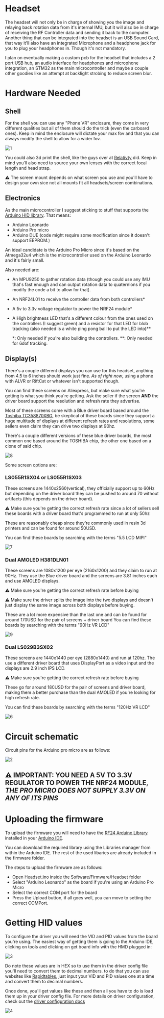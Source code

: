 # Headset
The headset will not only be in charge of showing you the image and relaying back rotation data from it's internal IMU, but it will also be in charge of receiving the RF Controller data and sending it back to the computer. Another thing that can be integrated into the headset is an USB Sound Card, that way it'll also have an integrated Microphone and a headphone jack for you to plug your headphones in. Though it's not mandatory.

I plan on eventually making a custom pcb for the headset that includes a 2 port USB hub, an audio interface for headphones and microphone integration, an STM32 as the main microcontroller and maybe a couple other goodies like an attempt at backlight strobing to reduce screen blur.

# Hardware Needed

## Shell
For the shell you can use any "Phone VR" enclosure, they come in very different qualities but all of them should do the trick (even the carboard ones). Keep in mind the enclosure will dictate your max fov and that you can always modify the shell to allow for a wider fov.

![1](img/Headset/1.png)

You could also 3d print the shell, like the guys over at [Relativty](https://github.com/relativty/Relativty#building-the-mechanical-parts) did. Keep in mind you'll also need to source your own lenses with the correct focal length and head strap.

⚠️ The screen mount depends on what screen you use and you'll have to design your own sice not all mounts fit all headsets/screen combinations.

## Electronics

As the main microcontroller I suggest sticking to stuff that supports the [Arduino HID library](https://www.arduino.cc/en/Reference/HID). That means:

* Arduino Leonardo
* Arduino Pro micro
* Arduino DUE (code might require some modification since it doesn't support EEPROM.)

An ideal candidate is the Arduino Pro Micro since it's based on the Atmega32u4 which is the microcontroller used on the Arduino Leonardo and it's fairly small.

Also needed are:
* An MPU9250 to gather rotation data (though you could use any IMU that's fast enough and can output rotation data to quaternions if you modify the code a bit to allow for that).

* An NRF24L01 to receive the controller data from both controllers*

* A 5v to 3.3v voltage regulator to power the NRF24 module*

* A High brightness LED that's a different colour from the ones used on the controllers (I suggest green) and a resistor for that LED for blob tracking (also needed is a white ping pong ball to put the LED into)**

    *: Only needed if you're also building the controllers.
    **: Only needed for 6dof tracking.

## Display(s)

There's a couple different displays you can use for this headset, anything from 4.5 to 6 inches should work just fine.
*As of right now*, using a phone with ALVR or RiftCat or whatever isn't supported though.

You can find these screens on Aliexpress, but make sure what you're getting is what you think you're getting. Ask the seller if the screen **AND** the driver board support the resolution and refresh rate they advertise.

Most of these screens come with a Blue driver board based around the [Toshiba TC358870XBG](https://toshiba.semicon-storage.com/ap-en/semiconductor/product/interface-bridge-ics-for-mobile-peripheral-devices/hdmir-interface-bridge-ics/detail.TC358870XBG.html), be skeptical of these boards since they support a huge multitude of displays at different refresh rates and resolutions, some sellers even claim they can drive two displays at 90hz.

There's a couple different versions of these blue driver boards, the most common one based around the TOSHIBA chip, the other one based on a clone of said chip.

![8](img/Headset/8.png)

Some screen options are:

### LS055R1SX04 or LS055R1SX03
These screens are 1440x2560(vertical), they officially support up to 60Hz but depending on the driver board they can be pushed to around 70 without artifacts (this depends on the driver board).

⚠️ Make sure you're getting the correct refresh rate since a lot of sellers sell these boards with a driver board that's programmed to run at only 50hz

These are reasonably cheap since they're commonly used in resin 3d printers and can be found for around 50USD.

You can find these boards by searching with the terms "5.5 LCD MIPI"

![7](img/Headset/7.png)

### Dual AMOLED H381DLN01
These screens are 1080x1200 per eye (2160x1200) and they claim to run at 90Hz.
They use the Blue driver board and the screens are 3.81 inches each and use AMOLED displays.

⚠️ Make sure you're getting the correct refresh rate before buying

⚠️ Make sure the driver splits the image into the two displays and doesn't just display the same image across both displays before buying.

These are a lot more expensive than the last one and can be found for around 170USD for the pair of screens + driver board
You can find these boards by searching with the terms "90Hz VR LCD"

![9](img/Headset/9.png)

### Dual LS029B3SX02
These screens are 1440x1440 per eye (2880x1440) and run at 120hz.
The use a different driver board that uses DisplayPort as a video input and the displays are 2.9 inch IPS LCD.

⚠️ Make sure you're getting the correct refresh rate before buying

These go for around 180USD for the pair of screens and driver board, making them a better purchase than the dual AMOLED if you're looking for high refresh rate.

You can find these boards by searching with the terms "120Hz VR LCD"

![6](img/Headset/6.png)

# Circuit schematic
Circuit pins for the Arduino pro micro are as follows:

![2](img/Headset/2.png)


## ⚠️ IMPORTANT: YOU NEED A 5V TO 3.3V REGULATOR TO POWER THE NRF24 MODULE, ***THE PRO MICRO DOES NOT SUPPLY 3.3V ON ANY OF ITS PINS*** 
# Uploading the firmware

To upload the firmware you will need to have the [RF24 Arduino Library](https://github.com/nRF24/RF24) installed in your [Arduino IDE](https://www.arduino.cc/en/software). 

You can download the required library using the Libraries manager from within the Arduino IDE. The rest of the used libaries are already included in the firmware folder.

The steps to upload the firmware are as follows:

* Open Headset.ino inside the Software/Firmware/Headset folder
* Select "Arduino Leonardo" as the board if you're using an Arduino Pro Micro
* Select the correct COM port for the board
* Press the Upload button, if all goes well, you can move to setting the correct COMPort.

# Getting HID values

To configure the driver you will need the VID and PID values from the board you're using. The easiest way of getting them is going to the Arduino IDE, clicking on tools and clicking on get board info with the HMD plugged in:

![3](img/Headset/3.png)

Do note these values are in HEX so to use them in the driver config file you'll need to convert them to decimal numbers.
to do that you can use websites like [Rapidtables](https://www.rapidtables.com/convert/number/hex-to-decimal.html), just input your VID and PID values one at a time and convert them to decimal numbers.


Once done, you'll get values like these and then all you have to do is load them up in your driver config file. For more details on driver configuration, check out the [driver configuration docs](Driver.md#driver-configuration)

![4](img/Headset/4.png)